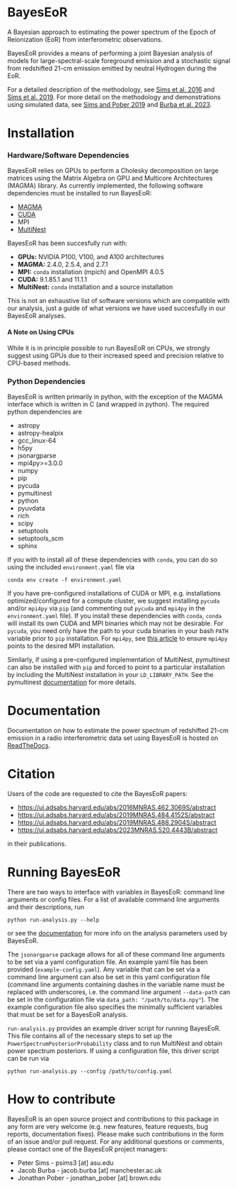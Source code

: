 BayesEoR
========

A Bayesian approach to estimating the power spectrum of the Epoch of Reionization (EoR) from interferometric observations.

BayesEoR provides a means of performing a joint Bayesian analysis of models for large-spectral-scale foreground emission and a stochastic signal from redshifted 21-cm emission emitted by neutral Hydrogen during the EoR.

For a detailed description of the methodology, see [Sims et al. 2016](https://ui.adsabs.harvard.edu/link_gateway/2016MNRAS.462.3069S/doi:10.1093/mnras/stw1768) and [Sims et al. 2019](https://ui.adsabs.harvard.edu/link_gateway/2019MNRAS.484.4152S/doi:10.1093/mnras/stz153). For more detail on the methodology and demonstrations using simulated data, see [Sims and Pober 2019](https://ui.adsabs.harvard.edu/link_gateway/2019MNRAS.488.2904S/doi:10.1093/mnras/stz1888) and [Burba et al. 2023](https://ui.adsabs.harvard.edu/abs/2023MNRAS.520.4443B/abstract).

# Installation

### Hardware/Software Dependencies

BayesEoR relies on GPUs to perform a Cholesky decomposition on large matrices using the Matrix Algebra on GPU and Multicore Architectures (MAGMA) library. As currently implemented, the following software dependencies must be installed to run BayesEoR:
- [MAGMA](https://icl.cs.utk.edu/magma/)
- [CUDA](https://developer.nvidia.com/cuda-toolkit)
- MPI
- [MultiNest](https://github.com/JohannesBuchner/MultiNest)
<!-- - [PolyChord](https://cobaya.readthedocs.io/en/latest/sampler_polychord.html) (better performance than MultiNest for large parameter spaces) -->

BayesEoR has been succesfully run with:
- **GPUs:** NVIDIA P100, V100, and A100 architectures
- **MAGMA:** 2.4.0, 2.5.4, and 2.7.1
- **MPI:** `conda` installation (mpich) and OpenMPI 4.0.5
- **CUDA:** 9.1.85.1 and 11.1.1
- **MultiNest:** `conda` installation and a source installation

This is not an exhaustive list of software versions which are compatible with our analysis, just a guide of what versions we have used succesfully in our BayesEoR analyses.

#### A Note on Using CPUs

While it is in principle possible to run BayesEoR on CPUs, we strongly suggest using GPUs due to their increased speed and precision relative to CPU-based methods.

### Python Dependencies

BayesEoR is written primarily in python, with the exception of the MAGMA interface which is written in C (and wrapped in python). The required python dependencies are

- astropy
- astropy-healpix
- gcc_linux-64
- h5py
- jsonargparse
- mpi4py>=3.0.0
- numpy
- pip
- pycuda
- pymultinest
- python
- pyuvdata
- rich
- scipy
- setuptools
- setuptools_scm
- sphinx

If you with to install all of these dependencies with `conda`, you can do so using the included `environment.yaml` file via
```
conda env create -f environment.yaml
```

If you have pre-configured installations of CUDA or MPI, e.g. installations optimized/configured for a compute cluster, we suggest installing `pycuda` and/or `mpi4py` via `pip` (and commenting out `pycuda` and `mpi4py` in the `environment.yaml` file).  If you install these dependencies with `conda`, `conda` will install its own CUDA and MPI binaries which may not be desirable.  For `pycuda`, you need only have the path to your cuda binaries in your bash `PATH` variable prior to `pip` installation.  For `mpi4py`, see [this article](https://researchcomputing.princeton.edu/support/knowledge-base/mpi4py) to ensure `mpi4py` points to the desired MPI installation.

Similarly, if using a pre-configured implementation of MultiNest, pymultinest can also be installed with `pip` and forced to point to a particular installation by including the MultiNest installation in your `LD_LIBRARY_PATH`.  See the pymultinest [documentation](https://johannesbuchner.github.io/PyMultiNest/install.html) for more details.


# Documentation

Documentation on how to estimate the power spectrum of redshifted 21-cm emission in a radio interferometric data set using BayesEoR is hosted on [ReadTheDocs](https://bayeseor.readthedocs.io/en/latest/).


# Citation

Users of the code are requested to cite the BayesEoR papers: 

- https://ui.adsabs.harvard.edu/abs/2016MNRAS.462.3069S/abstract
- https://ui.adsabs.harvard.edu/abs/2019MNRAS.484.4152S/abstract
- https://ui.adsabs.harvard.edu/abs/2019MNRAS.488.2904S/abstract
- https://ui.adsabs.harvard.edu/abs/2023MNRAS.520.4443B/abstract

in their publications.


# Running BayesEoR

There are two ways to interface with variables in BayesEoR: command line arguments or config files.  For a list of available command line arguments and their descriptions, run
```
python run-analysis.py --help
```
or see the [documentation](https://bayeseor.readthedocs.io/en/latest/) for more info on the analysis parameters used by BayesEoR.

The `jsonargparse` package allows for all of these command line arguments to be set via a yaml configuration file.  An example yaml file has been provided (`example-config.yaml`).  Any variable that can be set via a command line argument can also be set in this yaml configuration file (command line arguments containing dashes in the variable name must be replaced with underscores, i.e. the command line argument `--data-path` can be set in the configuration file via `data_path: "/path/to/data.npy"`).  The example configuration file also specifies the minimally sufficient variables that must be set for a BayesEoR analysis.

`run-analysis.py` provides an example driver script for running BayesEoR.  This file contains all of the necessary steps to set up the `PowerSpectrumPosteriorProbability` class and to run MultiNest and obtain power spectrum posteriors.  If using a configuration file, this driver script can be run via
```
python run-analysis.py --config /path/to/config.yaml
```

# How to contribute

BayesEoR is an open source project and contributions to this package in any form are very welcome (e.g. new features, feature requests, bug reports, documentation fixes).  Please make such contributions in the form of an issue and/or pull request.  For any additional questions or comments, please contact one of the BayesEoR project managers:
- Peter Sims - psims3 [at] asu.edu
- Jacob Burba - jacob.burba [at] manchester.ac.uk
- Jonathan Pober - jonathan_pober [at] brown.edu